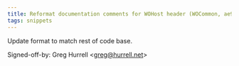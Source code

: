 ```yaml
---
title: Reformat documentation comments for WOHost header (WOCommon, ae9d97e)
tags: snippets
---
```


Update format to match rest of code base.

Signed-off-by: Greg Hurrell &lt;greg@hurrell.net&gt;

